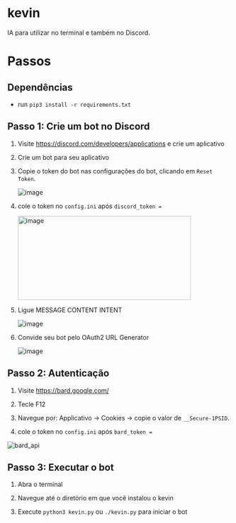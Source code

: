 # kevin
IA para utilizar no terminal e também no Discord.
# Passos 

## Dependências

* run ```pip3 install -r requirements.txt```

## Passo 1: Crie um bot no Discord

1. Visite https://discord.com/developers/applications e crie um aplicativo
2. Crie um bot para seu aplicativo
3. Copie o token do bot nas configurações do bot, clicando em `Reset Token`.

   ![image](https://user-images.githubusercontent.com/89479282/205949161-4b508c6d-19a7-49b6-b8ed-7525ddbef430.png)
4. cole o token no `config.ini` após `discord_token =`

   <img height="190" width="390" alt="image" src="https://user-images.githubusercontent.com/89479282/222661803-a7537ca7-88ae-4e66-9bec-384f3e83e6bd.png">

5. Ligue MESSAGE CONTENT INTENT

   ![image](https://user-images.githubusercontent.com/89479282/205949323-4354bd7d-9bb9-4f4b-a87e-deb9933a89b5.png)

6. Convide seu bot pelo OAuth2 URL Generator

   ![image](https://user-images.githubusercontent.com/89479282/205949600-0c7ddb40-7e82-47a0-b59a-b089f929d177.png)

## Passo 2: Autenticação
1. Visite https://bard.google.com/
2. Tecle F12
3. Navegue por: Applicativo → Cookies → copie o valor de `__Secure-1PSID`.

4. cole o token no `config.ini` após `bard_token =`

![bard_api](https://github.com/proxlu/kevin/assets/105125779/647b676b-b165-4e58-be7a-dd5fc8c1a14a)

## Passo 3: Executar o bot

1. Abra o terminal

2. Navegue até o diretório em que você instalou o kevin

3. Execute `python3 kevin.py` ou `./kevin.py` para iniciar o bot
